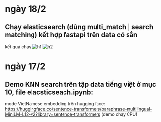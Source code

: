 # ngày 18/2
## Chạy elasticsearch (dùng multi_match | search matching) kết hợp fastapi trên data có sẳn 
kết quả chạy
![h1](https://github.com/user-attachments/assets/26855439-2ec3-4c87-b73d-117a64051f09)
![h2](https://github.com/user-attachments/assets/753919fe-5256-4978-ab63-1329c938725c)

# ngày 17/2
## Demo KNN search trên tập data tiếng việt ở mục 10, file elacsticseach.ipynb:
mode VietNamese embedding trên hugging face: https://huggingface.co/sentence-transformers/paraphrase-multilingual-MiniLM-L12-v2?library=sentence-transformers
(demo chạy CPU)


